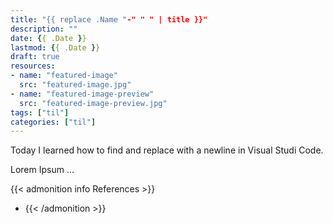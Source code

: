 ```yaml
---
title: "{{ replace .Name "-" " " | title }}"
description: ""
date: {{ .Date }}
lastmod: {{ .Date }}
draft: true
resources:
- name: "featured-image"
  src: "featured-image.jpg"
- name: "featured-image-preview"
  src: "featured-image-preview.jpg"
tags: ["til"]
categories: ["til"]
---
```


Today I learned how to find and replace with a newline in Visual Studi Code.

<!--more-->

Lorem Ipsum ...

{{< admonition info References >}}
- [](https://example.com)
{{< /admonition >}}
